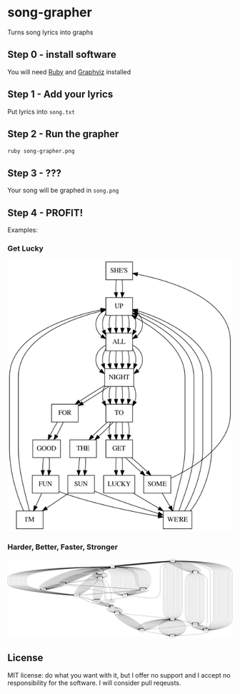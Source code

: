 # song-grapher

Turns song lyrics into graphs

## Step 0 - install software

You will need [Ruby](https://www.ruby-lang.org/en/downloads/) and [Graphviz](https://graphviz.org/download/) installed

## Step 1 - Add your lyrics

Put lyrics into `song.txt`

## Step 2 - Run the grapher

    ruby song-grapher.png

## Step 3 - ???

Your song will be graphed in `song.png`

## Step 4 - PROFIT!

Examples:

### Get Lucky

![Get Lucky](songs/daft-punk/get-lucky.png)

### Harder, Better, Faster, Stronger

![Harder, Better, Faster, Stronger](songs/daft-punk/harder-better-faster-stronger.png)

## License

MIT license: do what you want with it, but I offer no support and I accept no responsibility for the software. I will consider pull reqeusts.
